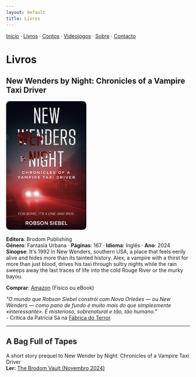 ```yaml
---
layout: default
title: Livros
---
```

[Início](index.md) · [Livros](livros.md) · [Contos](contos.md) · [Videojogos](videojogos.md) · [Sobre](sobre.md) · [Contacto](contacto.md)

# Livros

## New Wenders by Night: Chronicles of a Vampire Taxi Driver
<img src="/assets/img/new_wenders_cover.jpg"
     alt='Capa de "Meu Livro"'
     style="width:220px; height:auto; border-radius:10px;">

**Editora**: Brodom Publishing  
**Género**: Fantasia Urbana · **Páginas**: 167 · **Idioma**: Inglês · **Ano**: 2024  
**Sinopse**: It's 1992 in New Wenders, southern USA, a place that feels eerily alive and hides more than its tainted history. Alex, a vampire with a thirst for more than just blood, drives his taxi through sultry nights while the rain sweeps away the last traces of life into the cold Rouge River or the murky bayou.

**Comprar**: [Amazon](https://www.amazon.com/New-Wenders-Night-Chronicles-Vampire-ebook/dp/B0DJKZDL8Y) (Físico ou eBook)

_"O mundo que Robson Siebel constrói com Nova Orleães — ou New Wenders — como pano de fundo é muito mais do que simplesmente «interessante». É misterioso, sobrenatural e tão, tão humano."_  
     - Crítica da Patrícia Sá na [Fábrica do Terror](https://www.fabrica-do-terror.com/critica-a-new-wenders-by-night-chronicles-of-a-vampire-taxi-driver-de-robson-siebel/)  

---

## A Bag Full of Tapes

A short story prequel to New Wender by Night: Chronicles of a Vampire Taxi Driver  
**Ler:** [The Brodom Vault (Novembro 2024)](https://mailchi.mp/brodompublishing/the-brodom-vault-57)

